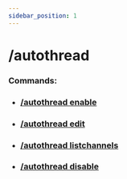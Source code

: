 ```yaml
---
sidebar_position: 1
---
```


# /autothread
### Commands:
- ### [/autothread enable](/docs/autothreading/autothread/autothread-enable)
- ### [/autothread edit](/docs/autothreading/autothread/autothread-edit)
- ### [/autothread listchannels](/docs/autothreading/autothread/autothread-listchannels)
- ### [/autothread disable](/docs/autothreading/autothread/autothread-disable)
